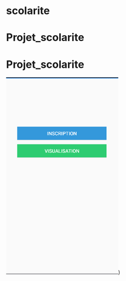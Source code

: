 ﻿# scolarite
# Projet_scolarite
# Projet_scolarite
![Image Alt text](https://github.com/massambath/scolarite/blob/main/HomeActivity.png?raw=true "HomeActivity"))
